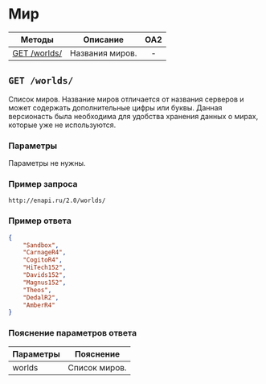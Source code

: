 Мир
==========

| Методы | Описание | OA2 |
| ----- | -------- |:---:|
| [GET /worlds/](worlds.md#get-worlds) | Названия миров. | - |

## ``` GET /worlds/ ``` 
Список миров. Название миров отличается от названия серверов и может содержать дополнительные цифры или буквы.
Данная версионасть была необходима для удобства хранения данных о мирах, которые уже не используются.

### Параметры

Параметры не нужны.

### Пример запроса
``` 
http://enapi.ru/2.0/worlds/
```
### Пример ответа 
```json 
{
    "Sandbox",
    "CarnageR4",
    "CogitoR4",
    "HiTech152",
    "Davids152",
    "Magnus152",
    "Theos",
    "DedalR2",
    "AmberR4"
}
```
### Пояснение параметров ответа
| Параметры | Пояснение |
| --------- | --------- |
| worlds    | Список миров. |






